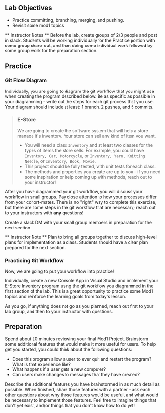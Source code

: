 ## Lab Objectives
* Practice committing, branching, merging, and pushing.
* Revisit some mod1 topics

** Instructor Notes **  Before the lab, create groups of 2/3 people and post in slack.  Students will be working individually for the Practice portion with some group share-out, and then doing some individual work followed by some group work for the preparation section.

## Practice

### Git Flow Diagram

Individually, you are going to diagram the git workflow that you might use when creating the program described below.  Be as specific as possible in your diagramming - write out the steps for each git process that you use.  Your diagram should include at least: 1 branch, 2 pushes, and 5 commits.


> ### E-Store
> 
> We are going to create the software system that will help a store manage it's inventory.  Your store can sell any kind of item you want.  
> - You will need a class `Inventory` and at least two classes for the types of items the store sells.  For example, you could have `Inventory, Car, Motorcycle`, or `Inventory, Yarn, Knitting Needle`, or `Inventory, Book, Movie`.
> - This project should be fully tested, with unit tests for each class.
> - The methods and properties you create are up to you - if you need some inspiration or help coming up with methods, reach out to your instructor!

After you have diagrammed your git workflow, you will discuss your workflow in small groups.  Pay close attention to how your processes differ from your cohort-mates.  There is no "right" way to complete this exercise, but there are some steps in the git workflow that are necessary; reach out to your instructors with **any** questions!

Create a slack DM with your small group members in preparation for the next section.

** Instructor Note ** Plan to bring all groups together to discuss high-level plans for implementation as a class.  Students should have a clear plan prepared for the next section.

### Practicing Git Workflow
Now, we are going to put your workflow into practice!

Individually, create a new Console App in Visual Studio and implement your E-Store Inventory program using the git workflow you diagrammed in the first section of the lab.  This is a great opportunity to practice some Mod1 topics and reinforce the learning goals from today's lesson.

As you go, if anything does not go as you planned, reach out first to your lab group, and then to your instructor with questions.


## Preparation

Spend about 20 minutes reviewing your final Mod1 Project.  Brainstorm some additional features that would make it more useful for users.  To help get you started, you could think about the following questions:
* Does this program allow a user to ever quit and restart the program?  What is that experience like?
* What happens if a user gets a new computer?
* Can users make changes to messages that they have created?

Describe the additional features you have brainstormed in as much detail as possible.  When finished, share those features with a partner - ask each other questions about why those features would be useful, and what would be necessary to implement those features.  Feel free to imagine things that don't yet exist, and/or things that you don't know how to do yet!